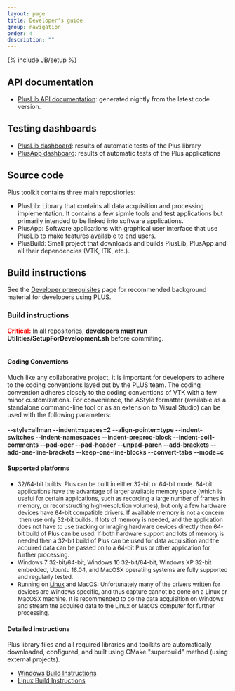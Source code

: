 ```yaml
---
layout: page
title: Developer's guide
group: navigation
order: 4
description: ""
---
```

{% include JB/setup %}


API documentation
-----------------

- <a href="http://perk-software.cs.queensu.ca/plus/doc/nightly/dev/">PlusLib API documentation</a>: generated nightly from the latest code version.

Testing dashboards
------------------

- <a href="http://perkdata.cs.queensu.ca/CDash/index.php?project=PlusLib">PlusLib dashboard</a>: results of automatic tests of the Plus library
- <a href="http://perkdata.cs.queensu.ca/CDash/index.php?project=PlusApp">PlusApp dashboard</a>: results of automatic tests of the Plus applications


Source code
-----------

Plus toolkit contains three main repositories:
- PlusLib: Library that contains all data acquisition and processing implementation. It contains a few sipmle tools and test applications but primarily intended to be linked into software applications.
- PlusApp: Software applications with graphical user interface that use PlusLib to make features available to end users.
- PlusBuild: Small project that downloads and builds PlusLib, PlusApp and all their dependencies (VTK, ITK, etc.).


Build instructions
------------------

<p>See the <a class="wiki_link" href="/wiki/show/plus/Developer_prerequisites" title="Developer prerequisites">Developer prerequisites</a> page for recommended background material for developers using PLUS.</p>

<h3 id="build_instructions">Build instructions</h3>
<span style="color: #ff0000;"><strong>Critical:</strong></span> In all repositories, <strong>developers must run Utilities/SetupForDevelopment.sh</strong> before commiting.<br />
&nbsp;
<h4 id="coding_conventions">Coding Conventions</h4>

<div>Much like any collaborative project, it is important for developers to adhere to the coding conventions layed out by the PLUS team. The coding convention adheres closely to the coding conventions of VTK with a few minor customizations. For convenience, the AStyle formatter (available as a standalone command-line tool or as an extension to Visual Studio) can be used with the following parameters:&nbsp;</div>

<div>&nbsp;</div>

<div><span style="font-weight: 600;">--style=allman --indent=spaces=2 --align-pointer=type --indent-switches --indent-namespaces --indent-preproc-block --indent-col1-comments --pad-oper --pad-header --unpad-paren --add-brackets --add-one-line-brackets --keep-one-line-blocks --convert-tabs --mode=c</span></div>

<div>
<h4 id="supported_platforms">Supported platforms</h4>

<div>
<ul>
	<li><span style="line-height: 17px; font-size: 13px;">32/64-bit builds: Plus can be built in either 32-bit or 64-bit mode. 64-bit applications have the advantage of larger available memory space (which is useful for certain applications, such as recording a large number of frames in memory, or reconstructing high-resolution volumes), but only a few hardware devices have 64-bit compatible drivers. If available memory is not a concern &nbsp;then use only 32-bit builds. If lots of memory is needed, and the application does not have to use tracking or imaging hardware devices directly then 64-bit build of Plus can be used. If both hardware support and lots of memory is needed then a 32-bit build of Plus can be used for data acquisition and the acquired data can be passed on to a 64-bit Plus or other application for further processing.</span></li>
	<li><span style="line-height: 17px; font-size: 13px;">Windows 7 32-bit/64-bit, Windows 10 32-bit/64-bit, Windows XP 32-bit embedded, Ubuntu 16.04, and MacOSX operating systems are fully supported and regularly tested.</span></li>
	<li><span style="line-height: 17px; font-size: 13px;">Running on <a class="wiki_link" href="/wiki/show/plus/Linux_Build_Instructions" title="Linux_Build_Instructions">Linux</a> and MacOS: Unfortunately many of the drivers written for devices are Windows specific, and thus capture cannot be done on a Linux or MacOSX machine. It is recommended to do the data acquisition on Windows and stream the acquired data to the Linux or MacOS computer for further processing.</span></li>
</ul>
</div>
</div>

<h4 id="detailed_instructions">Detailed instructions</h4>

<div>
<div>Plus library files and all required libraries and toolkits are automatically downloaded, configured, and built using CMake &quot;superbuild&quot; method (using external projects).</div>

<ul>
	<li><a class="wiki_link" href="/wiki/show/plus/Windows_Build_Instructions" title="Windows Build Instructions">Windows Build Instructions</a></li>
	<li><a class="wiki_link" href="/wiki/show/plus/Linux_Build_Instructions" title="Linux Build Instructions">Linux Build Instructions</a></li>
</ul>
